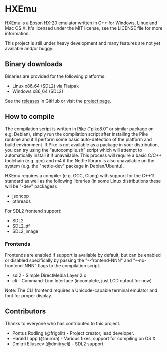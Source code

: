 # HXEmu
HXEmu is a Epson HX-20 emulator written in C++ for Windows, Linux and Mac OS X.
It's licensed under the MIT license, see the LICENSE file for more information.

This project is still under heavy development and many features are not yet available and/or buggy.

## Binary downloads
Binaries are provided for the following platforms:
- Linux x86_64 (SDL2) via Flatpak
- Windows x86_64 (SDL2)

See the [releases](https://github.com/Frigolit/HXEmu/releases) in GitHub or visit the [project page](https://frigolit.net/projects/hxemu).

## How to compile
The compilation script is written in [Pike](https://pike.lysator.liu.se/) ("pike8.0" or similar package on e.g. Debian), simply run the compilation script after installing the Pike runtime and it'll perform some basic auto-detection of the platform and build environment.
If Pike is not available as a package in your distribution, you can try using the "autocompile.sh" script which will attempt to automatically install it if unavailable. This process will require a basic C/C++ toolchain (e.g. gcc) and m4 if the Nettle library is also unavailable on the system (e.g. the "nettle-dev" package in Debian/Ubuntu).

HXEmu requires a compiler (e.g. GCC, Clang) with support for the C++11 standard as well as the following libraries (in some Linux distributions these will be "-dev" packages):
- jsoncpp
- pthreads

For SDL2 frontend support:
- SDL2
- SDL2_ttf
- SDL2_image

### Frontends
Frontends are enabled if support is available by default, but can be enabled or disabled specifically by passing the "--frontend-NNN" and "--no-frontend-NNN" flags to the compilation script.
- sdl2 - Simple DirectMedia Layer 2.x
- cli - Command-Line Interface (incomplete, just LCD output for now)

Note: The CLI frontend requires a Unicode-capable terminal emulator and font for proper display.

## Contributors
Thanks to everyone who has contributed to this project.
- Pontus Rodling (@frigolit) - Project creator, lead developer.
- Harald Lapp (@aurora) - Various fixes, support for compiling on OS X.
- Dmitrii Eliuseev (@dmitryelj) - SDL2 support.
